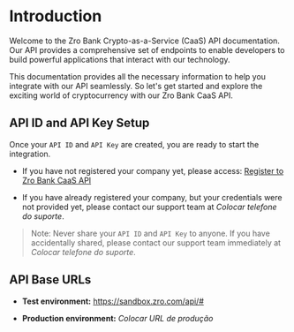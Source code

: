 # Introduction

Welcome to the Zro Bank Crypto-as-a-Service (CaaS) API documentation. Our API provides a comprehensive set of endpoints to enable developers to build powerful applications that interact with our technology.

This documentation provides all the necessary information to help you integrate with our API seamlessly. So let's get started and explore the exciting world of cryptocurrency with our Zro Bank CaaS API.

## API ID and API Key Setup

Once your `API ID` and `API Key` are created, you are ready to start the integration.

- If you have not registered your company yet, please access: [Register to Zro Bank CaaS API](https://docs.google.com/forms/d/e/1FAIpQLSdMHWF1sZm7jjSsKiYGZIcd7sN2vCwx_OH5Eh3W1X8n7wS6ug/viewform)

- If you have already registered your company, but your credentials were not provided yet, please contact our support team at _Colocar telefone do suporte_.

> Note: Never share your `API ID` and `API Key` to anyone. If you have accidentally shared, please contact our support team immediately at _Colocar telefone do suporte_.

## API Base URLs

- **Test environment:** <a href="https://sandbox.zro.com/api/#">https://sandbox.zro.com/api/#</a>

- **Production environment:** _Colocar URL de produção_
